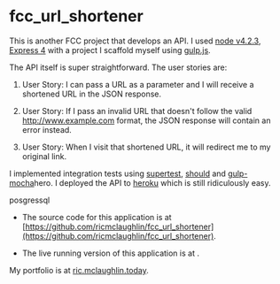 # fcc_url_shortener
This is another FCC project that develops an API. I used [node v4.2.3](https://nodejs.org/en/), [Express 4](http://expressjs.com/) with a project I scaffold myself using [gulp.js](http://gulpjs.com/). 

The API itself is super straightforward. The user stories are:

1. User Story: I can pass a URL as a parameter and I will receive a shortened URL in the JSON response.

1. User Story: If I pass an invalid URL that doesn't follow the valid http://www.example.com format, the JSON response will contain an error instead.

1. User Story: When I visit that shortened URL, it will redirect me to my original link.

I implemented integration tests using [supertest](https://github.com/visionmedia/supertest), [should](https://shouldjs.github.io/) and [gulp-mocha](https://github.com/sindresorhus/gulp-mocha)hero. I deployed the API to [heroku](https://www.heroku.com/) which is still ridiculously easy. 

posgressql

* The source code for this application is at [https://github.com/ricmclaughlin/fcc_url_shortener](https://github.com/ricmclaughlin/fcc_url_shortener).

* The live running version of this application is at []().

My portfolio is at [ric.mclaughlin.today](http://ric.mclaughlin.today).
